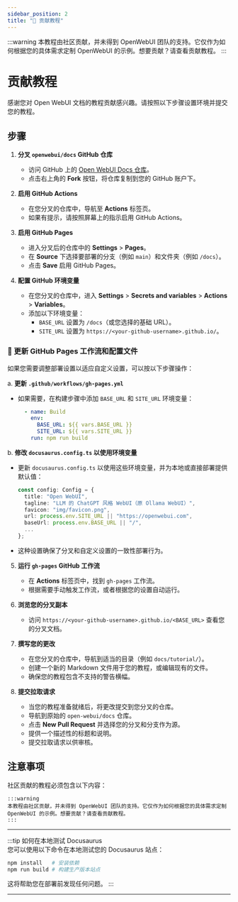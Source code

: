 ```yaml
---
sidebar_position: 2
title: "🤝 贡献教程"
---
```


:::warning
本教程由社区贡献，并未得到 OpenWebUI 团队的支持。它仅作为如何根据您的具体需求定制 OpenWebUI 的示例。想要贡献？请查看贡献教程。
:::

# 贡献教程

感谢您对 Open WebUI 文档的教程贡献感兴趣。请按照以下步骤设置环境并提交您的教程。

## 步骤

1. **分叉 `openwebui/docs` GitHub 仓库**

   - 访问 GitHub 上的 [Open WebUI Docs 仓库](https://github.com/open-webui/docs)。
   - 点击右上角的 **Fork** 按钮，将仓库复制到您的 GitHub 账户下。

2. **启用 GitHub Actions**

   - 在您分叉的仓库中，导航至 **Actions** 标签页。
   - 如果有提示，请按照屏幕上的指示启用 GitHub Actions。

3. **启用 GitHub Pages**

   - 进入分叉后的仓库中的 **Settings** > **Pages**。
   - 在 **Source** 下选择要部署的分支（例如 `main`）和文件夹（例如 `/docs`）。
   - 点击 **Save** 启用 GitHub Pages。

4. **配置 GitHub 环境变量**

   - 在您分叉的仓库中，进入 **Settings** > **Secrets and variables** > **Actions** > **Variables**。
   - 添加以下环境变量：
     - `BASE_URL` 设置为 `/docs`（或您选择的基础 URL）。
     - `SITE_URL` 设置为 `https://<your-github-username>.github.io/`。

### 📝 更新 GitHub Pages 工作流和配置文件

如果您需要调整部署设置以适应自定义设置，可以按以下步骤操作：

a. **更新 `.github/workflows/gh-pages.yml`**

- 如果需要，在构建步骤中添加 `BASE_URL` 和 `SITE_URL` 环境变量：

     ```yaml
       - name: Build
         env:
           BASE_URL: ${{ vars.BASE_URL }}
           SITE_URL: ${{ vars.SITE_URL }}
         run: npm run build
     ```

b. **修改 `docusaurus.config.ts` 以使用环境变量**

- 更新 `docusaurus.config.ts` 以使用这些环境变量，并为本地或直接部署提供默认值：

     ```typescript
     const config: Config = {
       title: "Open WebUI",
       tagline: "LLM 的 ChatGPT 风格 WebUI（原 Ollama WebUI）",
       favicon: "img/favicon.png",
       url: process.env.SITE_URL || "https://openwebui.com",
       baseUrl: process.env.BASE_URL || "/",
       ...
     };
     ```

- 这种设置确保了分叉和自定义设置的一致性部署行为。

5. **运行 `gh-pages` GitHub 工作流**

   - 在 **Actions** 标签页中，找到 `gh-pages` 工作流。
   - 根据需要手动触发工作流，或者根据您的设置自动运行。

6. **浏览您的分叉副本**

   - 访问 `https://<your-github-username>.github.io/<BASE_URL>` 查看您的分叉文档。

7. **撰写您的更改**

   - 在您分叉的仓库中，导航到适当的目录（例如 `docs/tutorial/`）。
   - 创建一个新的 Markdown 文件用于您的教程，或编辑现有的文件。
   - 确保您的教程包含不支持的警告横幅。

8. **提交拉取请求**

   - 当您的教程准备就绪后，将更改提交到您分叉的仓库。
   - 导航到原始的 `open-webui/docs` 仓库。
   - 点击 **New Pull Request** 并选择您的分叉和分支作为源。
   - 提供一个描述性的标题和说明。
   - 提交拉取请求以供审核。

## 注意事项

社区贡献的教程必须包含以下内容：

```
:::warning
本教程由社区贡献，并未得到 OpenWebUI 团队的支持。它仅作为如何根据您的具体需求定制 OpenWebUI 的示例。想要贡献？请查看贡献教程。
:::
```

---

:::tip 如何在本地测试 Docusaurus  
您可以使用以下命令在本地测试您的 Docusaurus 站点：

```bash
npm install   # 安装依赖
npm run build # 构建生产版本站点
```

这将帮助您在部署前发现任何问题。
:::

---
